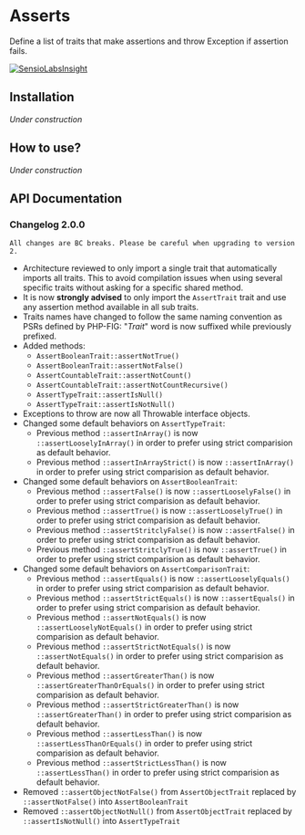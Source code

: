 # Asserts
Define a list of traits that make assertions and throw Exception if assertion fails.

[![SensioLabsInsight](https://insight.sensiolabs.com/projects/70a39705-b8b4-4569-b5e4-5db5fcfa56e5/mini.png)](https://insight.sensiolabs.com/projects/70a39705-b8b4-4569-b5e4-5db5fcfa56e5)

## Installation

*Under construction*

## How to use?

*Under construction*

## API Documentation

### Changelog 2.0.0

    All changes are BC breaks. Please be careful when upgrading to version 2.

* Architecture reviewed to only import a single trait that automatically imports all traits. 
This to avoid compilation issues when using several specific traits without asking for a specific shared method.
* It is now **strongly advised** to only import the `AssertTrait` trait and use any assertion method available in all
sub traits.
* Traits names have changed to follow the same naming convention as PSRs defined by PHP-FIG: "*Trait*" word is now 
suffixed while previously prefixed.
* Added methods:
  * `AssertBooleanTrait::assertNotTrue()`
  * `AssertBooleanTrait::assertNotFalse()`
  * `AssertCountableTrait::assertNotCount()`
  * `AssertCountableTrait::assertNotCountRecursive()`
  * `AssertTypeTrait::assertIsNull()`
  * `AssertTypeTrait::assertIsNotNull()`
* Exceptions to throw are now all Throwable interface objects.
* Changed some default behaviors on `AssertTypeTrait`:
  * Previous method `::assertInArray()` is now `::assertLooselyInArray()` in order to prefer using strict comparision as default behavior.
  * Previous method `::assertInArrayStrict()` is now `::assertInArray()` in order to prefer using strict comparision as default behavior.
* Changed some default behaviors on `AssertBooleanTrait`:
  * Previous method `::assertFalse()` is now `::assertLooselyFalse()` in order to prefer using strict comparision as default behavior.
  * Previous method `::assertTrue()` is now `::assertLooselyTrue()` in order to prefer using strict comparision as default behavior.
  * Previous method `::assertStritclyFalse()` is now `::assertFalse()` in order to prefer using strict comparision as default behavior.
  * Previous method `::assertStritclyTrue()` is now `::assertTrue()` in order to prefer using strict comparision as default behavior.
* Changed some default behaviors on `AssertComparisonTrait`:
  * Previous method `::assertEquals()` is now `::assertLooselyEquals()` in order to prefer using strict comparision as default behavior.
  * Previous method `::assertStrictEquals()` is now `::assertEquals()` in order to prefer using strict comparision as default behavior.
  * Previous method `::assertNotEquals()` is now `::assertLooselyNotEquals()` in order to prefer using strict comparision as default behavior.
  * Previous method `::assertStrictNotEquals()` is now `::assertNotEquals()` in order to prefer using strict comparision as default behavior.
  * Previous method `::assertGreaterThan()` is now `::assertGreaterThanOrEquals()` in order to prefer using strict comparision as default behavior.
  * Previous method `::assertStrictGreaterThan()` is now `::assertGreaterThan()` in order to prefer using strict comparision as default behavior.
  * Previous method `::assertLessThan()` is now `::assertLessThanOrEquals()` in order to prefer using strict comparision as default behavior.
  * Previous method `::assertStrictLessThan()` is now `::assertLessThan()` in order to prefer using strict comparision as default behavior.
* Removed `::assertObjectNotFalse()` from `AssertObjectTrait` replaced by `::assertNotFalse()` into `AssertBooleanTrait`
* Removed `::assertObjectNotNull()` from `AssertObjectTrait` replaced by `::assertIsNotNull()` into `AssertTypeTrait`
